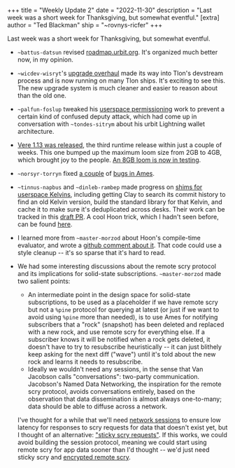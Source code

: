 +++
title = "Weekly Update 2"
date = "2022-11-30"
description = "Last week was a short week for Thanksgiving, but somewhat eventful."
[extra]
author = "Ted Blackman"
ship = "~rovnys-ricfer"
+++

Last week was a short week for Thanksgiving, but somewhat eventful.

- `~battus-datsun` revised [roadmap.urbit.org](https://roadmap.urbit.org).  It's organized much better now, in my opinion.
- `~wicdev-wisryt`'s [upgrade overhaul](https://roadmap.urbit.org/project/agents-in-clay) made its way into Tlon's devstream process and is now running on many Tlon ships.  It's exciting to see this.  The new upgrade system is much cleaner and easier to reason about than the old one.
- `~palfun-foslup` tweaked his [userspace permissioning](https://roadmap.urbit.org/project/userspace-permissioning) work to prevent a certain kind of confused deputy attack, which had come up in conversation with `~tondes-sitrym` about his urbit Lightning wallet architecture.
- [Vere 1.13 was released](https://github.com/urbit/urbit/releases/tag/urbit-v1.13), the third runtime release within just a couple of weeks.  This one bumped up the maximum loom size from 2GB to 4GB, which brought joy to the people.  [An 8GB loom is now in testing](https://github.com/urbit/urbit/pull/6077).
- `~norsyr-torryn` fixed [a couple](https://github.com/urbit/urbit/pull/6076) of [bugs in Ames](https://github.com/urbit/urbit/pull/6102).
- `~tinnus-napbus` and `~dinleb-rambep` made progress on [shims for
  userspace Kelvins](https://roadmap.urbit.org/project/shims-old-kelvins), including getting Clay to search its commit history to find an old Kelvin version, build the standard library for that Kelvin, and cache it to make sure it's deduplicated across desks.  Their work can be tracked in this [draft PR](https://github.com/urbit/urbit/pull/6104).  A cool Hoon trick, which I hadn't seen before, can be found [here](https://github.com/urbit/urbit/pull/6104/files#diff-1439e4e22657662d922c2fb3a63e6455b62e8222018d31431b833c4f92274dc7R1474).
- I learned more from `~master-morzod` about Hoon's compile-time evaluator, and wrote a [github comment about it](https://github.com/urbit/urbit/issues/5541#issuecomment-1330026666).  That code could use a style cleanup -- it's so sparse that it's hard to read.
- We had some interesting discussions about the remote scry protocol and its implications for solid-state subscriptions.  `~master-morzod` made two salient points:
  - An intermediate point in the design space for solid-state subscriptions, to be used as a placeholder if we have remote scry but not a `%pine` protocol for querying at latest (or just if we want to avoid using `%pine` more than needed), is to use Ames for notifying subscribers that a "rock" (snapshot) has been deleted and replaced with a new rock, and use remote scry for everything else.  If a subscriber knows it will be notified when a rock gets deleted, it doesn't have to try to resubscribe heuristically -- it can just blithely keep asking for the next diff ("wave") until it's told about the new rock and learns it needs to resubscribe.
  - Ideally we wouldn't need any sessions, in the sense that Van Jacobson calls "conversations": two-party communication.  Jacobson's Named Data Networking, the inspiration for the remote scry protocol, avoids conversations entirely, based on the observation that data dissemination is almost always one-to-many; data should be able to diffuse across a network.

  I've thought for a while that we'll need [network sessions](https://roadmap.urbit.org/future#urth-to-urth) to ensure low latency for responses to scry requests for data that doesn't exist yet, but I thought of an alternative: ["sticky scry requests"](https://gist.github.com/belisarius222/f020026841048a135b6288d724e57b20).  If this works, we could avoid building the session protocol, meaning we could start using remote scry for app data sooner than I'd thought -- we'd just need sticky scry and [encrypted remote scry](https://roadmap.urbit.org/project/encrypted-remote-scry).